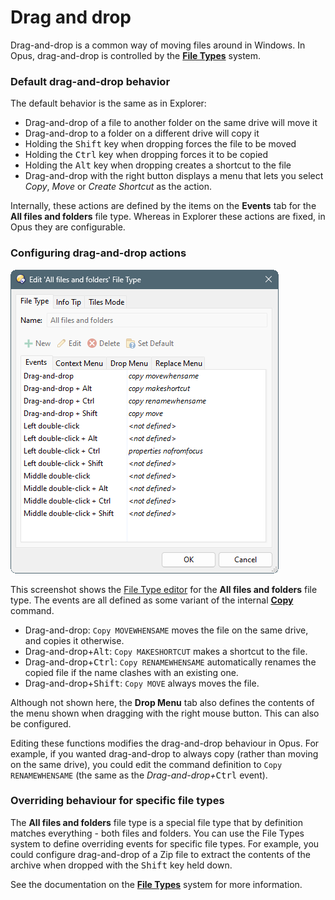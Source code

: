 # Drag and drop

Drag-and-drop is a common way of moving files around in Windows. In Opus, drag-and-drop is controlled by the **[File Types](/Manual/file_types/README.md)** system.

### Default drag-and-drop behavior

The default behavior is the same as in Explorer:

- Drag-and-drop of a file to another folder on the same drive will move it
- Drag-and-drop to a folder on a different drive will copy it
- Holding the <kbd>Shift</kbd> key when dropping forces the file to be moved
- Holding the <kbd>Ctrl</kbd> key when dropping forces it to be copied
- Holding the <kbd>Alt</kbd> key when dropping creates a shortcut to the file
- Drag-and-drop with the right button displays a menu that lets you select *Copy*, *Move* or *Create Shortcut* as the action.

Internally, these actions are defined by the items on the **Events** tab for the **All files and folders** file type. Whereas in Explorer these actions are fixed, in Opus they are configurable.

### Configuring drag-and-drop actions

![](/Manual/images/media/13/default_draganddrop.png)

This screenshot shows the [File Type editor](/Manual/file_types/filetype_editor/README.md) for the **All files and folders** file type. The events are all defined as some variant of the internal **[Copy](/Manual/reference/command_reference/internal_commands/copy.md)** command.

- Drag-and-drop: `Copy MOVEWHENSAME` moves the file on the same drive, and copies it otherwise.
- Drag-and-drop+<kbd>Alt</kbd>: `Copy MAKESHORTCUT` makes a shortcut to the file.
- Drag-and-drop+<kbd>Ctrl</kbd>: `Copy RENAMEWHENSAME` automatically renames the copied file if the name clashes with an existing one.
- Drag-and-drop+<kbd>Shift</kbd>: `Copy MOVE` always moves the file.

Although not shown here, the **Drop Menu** tab also defines the contents of the menu shown when dragging with the right mouse button. This can also be configured.

Editing these functions modifies the drag-and-drop behaviour in Opus. For example, if you wanted drag-and-drop to always copy (rather than moving on the same drive), you could edit the command definition to `Copy RENAMEWHENSAME` (the same as the *Drag-and-drop+*<kbd>Ctrl</kbd> event).

### Overriding behaviour for specific file types

The **All files and folders** file type is a special file type that by definition matches everything - both files and folders. You can use the File Types system to define overriding events for specific file types. For example, you could configure drag-and-drop of a Zip file to extract the contents of the archive when dropped with the <kbd>Shift</kbd> key held down.

See the documentation on the **[File Types](/Manual/file_types/README.md)** system for more information.
